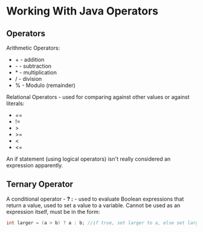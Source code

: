 # Working With Java Operators

## Operators

Arithmetic Operators:

* \+ - addition
* \- - subtraction
* \* - multiplication
* / - division
* % - Modulo (remainder)

Relational Operators - used for comparing against other values or against literals:

* ==
* !=
* \>
* \>=
* <
* <=

An if statement (using logical operators) isn't really considered an expression apparently.

## Ternary Operator

A conditional operator - **? :** - used to evaluate Boolean expressions that return a value, used to set a value to a variable. Cannot be used as an expression itself, must be in the form:

```java
int larger = (a > b) ? a : b; //if true, set larger to a, else set larger to b 
```
